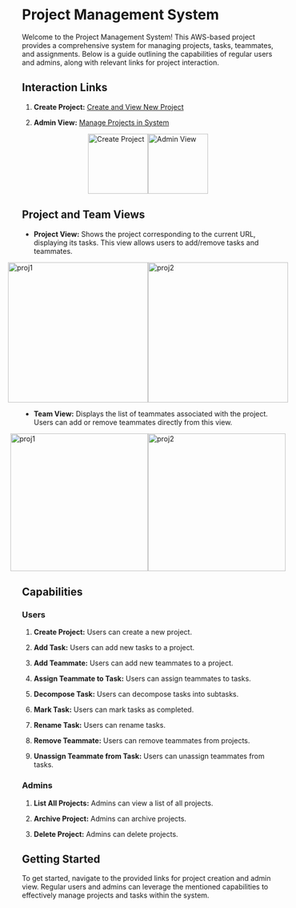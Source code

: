# Project Management System

Welcome to the Project Management System! This AWS-based project provides a comprehensive system for managing projects, tasks, teammates, and assignments. Below is a guide outlining the capabilities of regular users and admins, along with relevant links for project interaction.

## Interaction Links

1. **Create Project:** [Create and View New Project](https://project-management-system.s3.amazonaws.com/html/create-project.html)

3. **Admin View:** [Manage Projects in System](https://project-management-system.s3.amazonaws.com/html/admin-view.html)

<div style="display:flex; justify-content:center; align-items:center;">
  <img src="https://github.com/argrabowski/project-management-system/assets/64287065/6bd7d408-41b3-4a5c-a7d1-f47fd4056c58" alt="Create Project" height="120px">
  <img src="https://github.com/argrabowski/project-management-system/assets/64287065/06ad8bb7-f778-468c-a24d-86c843e47437" alt="Admin View" height="120px">
</div>

## Project and Team Views

- **Project View:** Shows the project corresponding to the current URL, displaying its tasks. This view allows users to add/remove tasks and teammates.

<div style="display:flex; justify-content:center; align-items:center;">
  <img src="https://github.com/argrabowski/project-management-system/assets/64287065/cbcaab1a-8833-4d84-ace3-b40cad39eb97" alt="proj1" height="280px">
  <img src="https://github.com/argrabowski/project-management-system/assets/64287065/56e91c9a-3645-4a09-987a-1f7393d47006" alt="proj2" height="280px">
</div>

- **Team View:** Displays the list of teammates associated with the project. Users can add or remove teammates directly from this view.

<div style="display:flex; justify-content:center; align-items:center;">
  <img src="https://github.com/argrabowski/project-management-system/assets/64287065/2967f4c1-4bd5-4426-93f9-7449f0ad76f0" alt="proj1" height="275px">
  <img src="https://github.com/argrabowski/project-management-system/assets/64287065/70dd98e3-dd23-4347-acd3-511bc2559155" alt="proj2" height="275px">
</div>

## Capabilities

### Users

1. **Create Project:** Users can create a new project.

2. **Add Task:** Users can add new tasks to a project.

3. **Add Teammate:** Users can add new teammates to a project.

4. **Assign Teammate to Task:** Users can assign teammates to tasks.

5. **Decompose Task:** Users can decompose tasks into subtasks.

6. **Mark Task:** Users can mark tasks as completed.

7. **Rename Task:** Users can rename tasks.

8. **Remove Teammate:** Users can remove teammates from projects.

9. **Unassign Teammate from Task:** Users can unassign teammates from tasks.

### Admins

1. **List All Projects:** Admins can view a list of all projects.

2. **Archive Project:** Admins can archive projects.

3. **Delete Project:** Admins can delete projects.

## Getting Started

To get started, navigate to the provided links for project creation and admin view. Regular users and admins can leverage the mentioned capabilities to effectively manage projects and tasks within the system.
